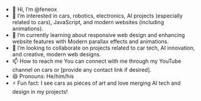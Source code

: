 - 👋 Hi, I’m @feneox
- 👀 I’m interested in cars, robotics, electronics, AI projects (especially related to cars), JavaScript, and modern websites (including animations).
- 🌱 I’m currently learning about responsive web design and enhancing website features with Modern parallax effects and animations.
- 💞️ I’m looking to collaborate on  projects related to car tech, AI innovation, and creative, modern web designs.
- 📫 How to reach me You can connect with me through my YouTube channel on cars or [provide any contact link if desired].
- 😄 Pronouns: He/him/his
- ⚡ Fun fact: I see cars as pieces of art and love merging AI tech and design in my projects!



<!---
feneox/feneox is a ✨ special ✨ repository because its `README.md` (this file) appears on your GitHub profile.
You can click the Preview link to take a look at your changes.
--->

